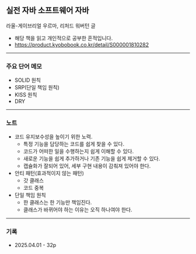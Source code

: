 ## 실전 자바 소프트웨어 자바

라울-게이브리얼 우르마, 리처드 워버턴 글

- 해당 책을 읽고 개인적으로 공부한 흔적입니다.
- https://product.kyobobook.co.kr/detail/S000001810282

---
### 주요 단어 메모

- SOLID 원칙
- SRP(단일 책임 원칙)
- KISS 원칙
- DRY

---
### 노트

- 코드 유지보수성을 높이기 위한 노력.
  - 특정 기능을 담당하는 코드를 쉽게 찾을 수 있다.
  - 코드가 어떠한 일을 수행하는지 쉽게 이해할 수 있다.
  - 새로운 기능을 쉽게 추가하거나 기존 기능을 쉽게 제거할 수 있다.
  - 캡슐화가 잘되어 있어, 세부 구현 내용이 감춰져 있어야 한다.
- 안티 패턴(효과적이지 않는 패턴)
  - 갓 클래스
  - 코드 중복
- 단일 책임 원칙
  - 한 클래스는 한 기능만 책임진다.
  - 클래스가 바뀌어야 하는 이유는 오직 하나여야 한다.

---
### 기록
 - 2025.04.01 - 32p